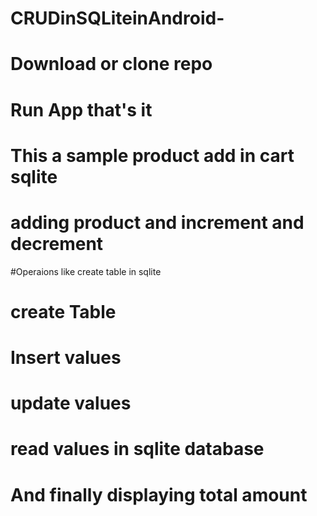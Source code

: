 # CRUDinSQLiteinAndroid-
# Download or clone repo 
# Run App that's it
# This a sample product add in cart sqlite
# adding product and increment and decrement 
#Operaions like create table in sqlite 
# create Table
# Insert values 
# update values
# read values in sqlite database
# And finally displaying total amount 
